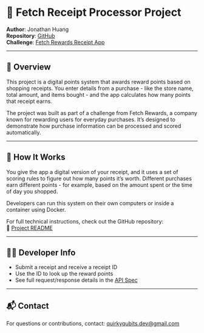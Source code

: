 # 🧾 Fetch Receipt Processor Project

**Author**: Jonathan Huang  
**Repository**: [GitHub](https://github.com/QuirkyQubits/fetch-receipt-processor-challenge)  
**Challenge**: [Fetch Rewards Receipt App](https://github.com/fetch-rewards/receipt-processor-challenge)

---

## 📌 Overview

This project is a digital points system that awards reward points based on shopping receipts. You enter details from a purchase - like the store name, total amount, and items bought - and the app calculates how many points that receipt earns.

The project was built as part of a challenge from Fetch Rewards, a company known for rewarding users for everyday purchases. It’s designed to demonstrate how purchase information can be processed and scored automatically.

---

## 🚀 How It Works

You give the app a digital version of your receipt, and it uses a set of scoring rules to figure out how many points it’s worth. Different purchases earn different points - for example, based on the amount spent or the time of day you shopped.

Developers can run this system on their own computers or inside a container using Docker.

For full technical instructions, check out the GitHub repository:  
🔗 [Project README](https://github.com/QuirkyQubits/fetch-receipt-processor-challenge/blob/main/README.md)

---

## 🧑‍💻 Developer Info

- Submit a receipt and receive a receipt ID
- Use the ID to look up the reward points
- See full request/response details in the [API Spec](https://github.com/fetch-rewards/receipt-processor-challenge/blob/main/api.yml)

---

## 📬 Contact

For questions or contributions, contact: [quirkyqubits.dev@gmail.com](mailto:quirkyqubits.dev@gmail.com)
